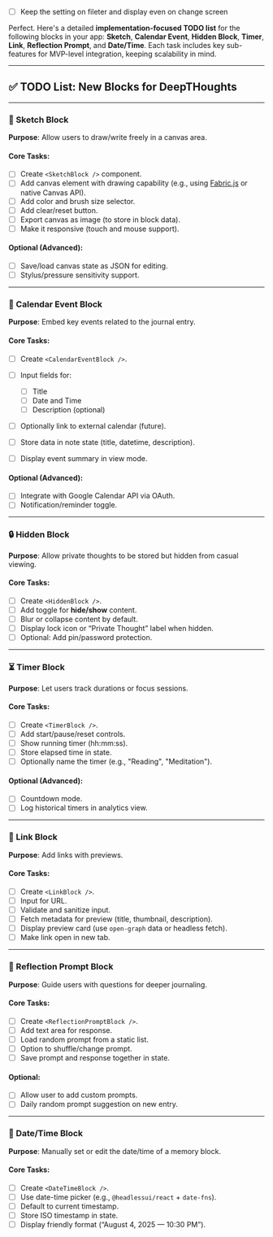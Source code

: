 - [ ] Keep the setting on fileter and display even on change screen


Perfect. Here's a detailed **implementation-focused TODO list** for the following blocks in your app: **Sketch**, **Calendar Event**, **Hidden Block**, **Timer**, **Link**, **Reflection Prompt**, and **Date/Time**. Each task includes key sub-features for MVP-level integration, keeping scalability in mind.

---

## ✅ TODO List: New Blocks for **DeepTHoughts**

---

### 🎨 Sketch Block

**Purpose**: Allow users to draw/write freely in a canvas area.

#### Core Tasks:

* [ ] Create `<SketchBlock />` component.
* [ ] Add canvas element with drawing capability (e.g., using [Fabric.js](http://fabricjs.com/) or native Canvas API).
* [ ] Add color and brush size selector.
* [ ] Add clear/reset button.
* [ ] Export canvas as image (to store in block data).
* [ ] Make it responsive (touch and mouse support).

#### Optional (Advanced):

* [ ] Save/load canvas state as JSON for editing.
* [ ] Stylus/pressure sensitivity support.

---

### 📅 Calendar Event Block

**Purpose**: Embed key events related to the journal entry.

#### Core Tasks:

* [ ] Create `<CalendarEventBlock />`.
* [ ] Input fields for:

    * [ ] Title
    * [ ] Date and Time
    * [ ] Description (optional)
* [ ] Optionally link to external calendar (future).
* [ ] Store data in note state (title, datetime, description).
* [ ] Display event summary in view mode.

#### Optional (Advanced):

* [ ] Integrate with Google Calendar API via OAuth.
* [ ] Notification/reminder toggle.

---

### 🔒 Hidden Block

**Purpose**: Allow private thoughts to be stored but hidden from casual viewing.

#### Core Tasks:

* [ ] Create `<HiddenBlock />`.
* [ ] Add toggle for **hide/show** content.
* [ ] Blur or collapse content by default.
* [ ] Display lock icon or “Private Thought” label when hidden.
* [ ] Optional: Add pin/password protection.

---

### ⏳ Timer Block

**Purpose**: Let users track durations or focus sessions.

#### Core Tasks:

* [ ] Create `<TimerBlock />`.
* [ ] Add start/pause/reset controls.
* [ ] Show running timer (hh\:mm\:ss).
* [ ] Store elapsed time in state.
* [ ] Optionally name the timer (e.g., "Reading", "Meditation").

#### Optional (Advanced):

* [ ] Countdown mode.
* [ ] Log historical timers in analytics view.

---

### 🔗 Link Block

**Purpose**: Add links with previews.

#### Core Tasks:

* [ ] Create `<LinkBlock />`.
* [ ] Input for URL.
* [ ] Validate and sanitize input.
* [ ] Fetch metadata for preview (title, thumbnail, description).
* [ ] Display preview card (use `open-graph` data or headless fetch).
* [ ] Make link open in new tab.

---

### 🧠 Reflection Prompt Block

**Purpose**: Guide users with questions for deeper journaling.

#### Core Tasks:

* [ ] Create `<ReflectionPromptBlock />`.
* [ ] Add text area for response.
* [ ] Load random prompt from a static list.
* [ ] Option to shuffle/change prompt.
* [ ] Save prompt and response together in state.

#### Optional:

* [ ] Allow user to add custom prompts.
* [ ] Daily random prompt suggestion on new entry.

---

### 📆 Date/Time Block

**Purpose**: Manually set or edit the date/time of a memory block.

#### Core Tasks:

* [ ] Create `<DateTimeBlock />`.
* [ ] Use date-time picker (e.g., `@headlessui/react` + `date-fns`).
* [ ] Default to current timestamp.
* [ ] Store ISO timestamp in state.
* [ ] Display friendly format (“August 4, 2025 — 10:30 PM”).